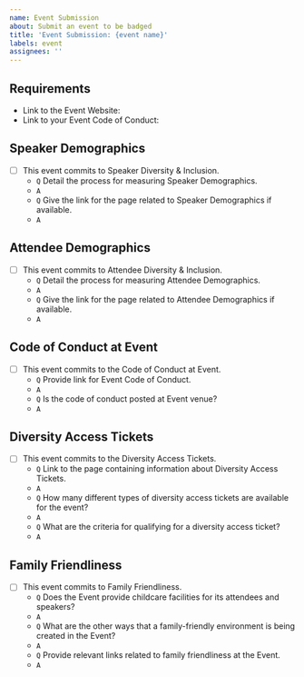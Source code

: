 ```yaml
---
name: Event Submission
about: Submit an event to be badged
title: 'Event Submission: {event name}'
labels: event
assignees: ''
---
```


## Requirements

- Link to the Event Website:
- Link to your Event Code of Conduct:

## Speaker Demographics

- [ ] This event commits to Speaker Diversity & Inclusion.
  - `Q` Detail the process for measuring Speaker Demographics.
  - `A` <!--Descriptive answer-->
  - `Q` Give the link for the page related to Speaker Demographics if available.
  - `A`
 
## Attendee Demographics

- [ ] This event commits to Attendee Diversity & Inclusion.
  - `Q` Detail the process for measuring Attendee Demographics.
  - `A` <!--Descriptive answer-->
  - `Q` Give the link for the page related to Attendee Demographics if available.
  - `A`

## Code of Conduct at Event

- [ ] This event commits to the Code of Conduct at Event.
    - `Q` Provide link for Event Code of Conduct.
    - `A`
    - `Q` Is the code of conduct posted at Event venue?
    - `A` <!--Yes/no answer-->


## Diversity Access Tickets

- [ ] This event commits to the Diversity Access Tickets.
    - `Q` Link to the page containing information about Diversity Access Tickets.
    - `A`
    - `Q` How many different types of diversity access tickets are available for the event?
    - `A` <!--Descriptive answer-->
    - `Q` What are the criteria for qualifying for a diversity access ticket?
    - `A` <!--Descriptive answer-->

## Family Friendliness
- [ ] This event commits to Family Friendliness.
  - `Q` Does the Event provide childcare facilities for its attendees and speakers?
  - `A`
  - `Q` What are the other ways that a family-friendly environment is being created in the Event?
  - `A`
  - `Q` Provide relevant links related to family friendliness at the Event.
  - `A`
